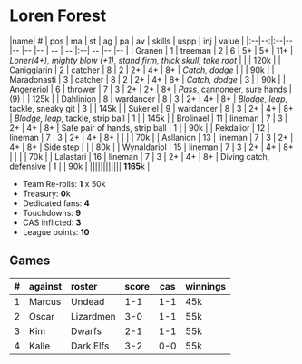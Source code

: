 # Loren Forest
|name| # | pos | ma | st | ag | pa | av | skills | uspp | inj | value | 
|:--|--:|:--|-- |--  |--  |-- | -- | -- |:--| -- |--  |-- | 
| Granen | 1 | treeman | 2 | 6 | 5+ | 5+ | 11+ | *Loner(4+), mighty blow (+1), stand firm, thick skull, take root* |  |  | 120k |
| Caniggiarin | 2 | catcher | 8 | 2 | 2+ | 4+ | 8+ | *Catch, dodge* |  |  | 90k |
| Maradonasti | 3 | catcher | 8 | 2 | 2+ | 4+ | 8+ | *Catch, dodge* | 3 |  | 90k |
| Angereriol | 6 | thrower | 7 | 3 | 2+ | 2+ | 8+ | *Pass*, cannoneer, sure hands | (9) |  | 125k |
| Dahlinion | 8 | wardancer | 8 | 3 | 2+ | 4+ | 8+ | *Blodge, leap*, tackle, sneaky git | 3 |  | 145k |
| Sukeriel | 9 | wardancer | 8 | 3 | 2+ | 4+ | 8+ | *Blodge, leap*, tackle, strip ball | 1 |  | 145k |
| Brolinael | 11 | lineman | 7 | 3 | 2+ | 4+ | 8+ | Safe pair of hands, strip ball | 1 |  | 90k |
| Rekdalior | 12 | lineman | 7 | 3 | 2+ | 4+ | 8+ | |   |  | 70k |
| Asllanion | 13 | lineman | 7 | 3 | 2+ | 4+ | 8+ | Side step |  |  | 80k |
| Wynaldariol | 15 | lineman | 7 | 3 | 2+ | 4+ | 8+ |  |   |  | 70k |
| Lalastari | 16 | lineman | 7 | 3 | 2+ | 4+ | 8+ | Diving catch, defensive | 1 |  | 90k |
|||||||||||| **1165**k | 

* Team Re-rolls: **1** x 50k
* Treasury: **0**k
* Dedicated fans: **4**
* Touchdowns: **9**
* CAS inflicted: **3**
* League points: **10**

## Games
| # | against | roster | score | cas | winnings | 
|:--|:--|:--|-- |--  | --  | 
|1 | Marcus | Undead  | 1-1 | 1-1 | 45k |
|2 | Oscar | Lizardmen  | 3-0 | 1-1 | 55k |
|3 | Kim | Dwarfs  | 2-1 | 1-1 | 55k |
|4 | Kalle | Dark Elfs  | 3-2 | 0-0 | 55k |
